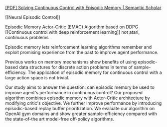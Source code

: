 [[PDF] Solving Continuous Control with Episodic Memory | Semantic Scholar](https://www.semanticscholar.org/paper/Solving-Continuous-Control-with-Episodic-Memory-Kuznetsov-Filchenkov/36f9e864a093c079a1d9e4adab15016027b1ab32)

[[Neural Episodic Control]]

Episodic Memory Actor-Critic (EMAC)
Algorithm based on DDPG [[Continuous control with deep reinforcement learning]]
not atari, continuous problems

Episodic memory lets reinforcement learning algorithms remember and exploit promising experience from the past to improve agent performance. 

Previous works on memory mechanisms show benefits of using episodic-based data structures for discrete action problems in terms of sample-efficiency. The application of episodic memory for continuous control with a large action space is not trivial. 

Our study aims to answer the question: can episodic memory be used to improve agent's performance in continuous control? Our proposed algorithm combines episodic memory with Actor-Critic architecture by modifying critic's objective. We further improve performance by introducing episodic-based replay buffer prioritization. We evaluate our algorithm on OpenAI gym domains and show greater sample-efficiency compared with the state-of-the art model-free off-policy algorithms.